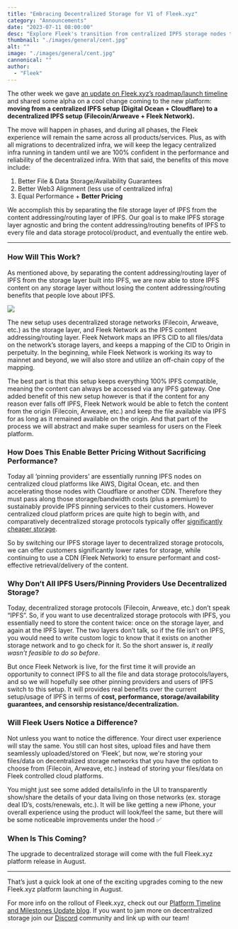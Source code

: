 ```yaml
---
title: "Embracing Decentralized Storage for V1 of Fleek.xyz"
category: "Announcements"
date: "2023-07-11 08:00:00"
desc: "Explore Fleek's transition from centralized IPFS storage nodes to decentralized storage with Arweave, Filecoin and Bundlr enhancing data resiliency and user control."
thumbnail: "./images/general/cent.jpg"
alt: ""
image: "./images/general/cent.jpg"
cannonical: ""
author: 
  - "Fleek"
---
```


The other week we gave [an update on Fleek.xyz’s roadmap/launch timeline](https://blog.fleek.xyz/post/fleek-platform-update/) and shared some alpha on a cool change coming to the new platform: **moving from a centralized IPFS setup (Digital Ocean + Cloudflare) to a decentralized IPFS setup (Filecoin/Arweave + Fleek Network).**

The move will happen in phases, and during all phases, the Fleek experience will remain the same across all products/services. Plus, as with all migrations to decentralized infra, we will keep the legacy centralized infra running in tandem until we are 100% confident in the performance and reliability of the decentralized infra. With that said, the benefits of this move include:

1. Better File & Data Storage/Availability Guarantees
2. Better Web3 Alignment (less use of centralized infra)
3. Equal Performance + **Better Pricing**

We accomplish this by separating the file storage layer of IPFS from the content addressing/routing layer of IPFS. Our goal is to make IPFS storage layer agnostic and bring the content addressing/routing benefits of IPFS to every file and data storage protocol/product, and eventually the entire web.

---

### How Will This Work?

As mentioned above, by separating the content addressing/routing layer of IPFS from the storage layer built into IPFS, we are now able to store IPFS content on any storage layer without losing the content addressing/routing benefits that people love about IPFS.

![](./images/general/IMG-fn-ca.png)

The new setup uses decentralized storage networks (Filecoin, Arweave, etc.) as the storage layer, and Fleek Network as the IPFS content addressing/routing layer. Fleek Network maps an IPFS CID to all files/data on the network’s storage layers, and keeps a mapping of the CID to Origin in perpetuity. In the beginning, while Fleek Network is working its way to mainnet and beyond, we will also store and utilize an off-chain copy of the mapping.

The best part is that this setup keeps everything 100% IPFS compatible, meaning the content can always be accessed via any IPFS gateway. One added benefit of this new setup however is that if the content for any reason ever falls off IPFS, Fleek Network would be able to fetch the content from the origin (Filecoin, Arweave, etc.) and keep the file available via IPFS for as long as it remained available on the origin. And that part of the process we will abstract and make super seamless for users on the Fleek platform.

### How Does This Enable Better Pricing Without Sacrificing Performance?

Today all ‘pinning providers’ are essentially running IPFS nodes on centralized cloud platforms like AWS, Digital Ocean, etc. and then accelerating those nodes with Cloudflare or another CDN. Therefore they must pass along those storage/bandwidth costs (plus a premium) to sustainably provide IPFS pinning services to their customers. However centralized cloud platform prices are quite high to begin with, and comparatively decentralized storage protocols typically offer [significantly cheaper storage](https://file.app/). 

So by switching our IPFS storage layer to decentralized storage protocols, we can offer customers significantly lower rates for storage, while continuing to use a CDN (Fleek Network) to ensure performant and cost-effective retrieval/delivery of the content.

### Why Don’t All IPFS Users/Pinning Providers Use Decentralized Storage?

Today, decentralized storage protocols (Filecoin, Arweave, etc.) don’t speak “IPFS”. So, if you want to use decentralized storage protocols with IPFS, you essentially need to store the content twice: once on the storage layer, and again at the IPFS layer. The two layers don’t talk, so if the file isn’t on IPFS, you would need to write custom logic to know that it exists on another storage network and to go check for it. So the short answer is, *it really wasn’t feasible to do so before*.

But once Fleek Network is live, for the first time it will provide an opportunity to connect IPFS to all the file and data storage protocols/layers, and so we will hopefully see other pinning providers and users of IPFS switch to this setup. It will provides real benefits over the current setup/usage of IPFS in terms of **cost, performance, storage/availability guarantees, and censorship resistance/decentralization.**

### Will Fleek Users Notice a Difference?

Not unless you want to notice the difference. Your direct user experience will stay the same. You still can host sites, upload files and have them seamlessly uploaded/stored on ‘Fleek’, but now, we're storing your files/data on decentralized storage networks that you have the option to choose from (Filecoin, Arweave, etc.) instead of storing your files/data on Fleek controlled cloud platforms.

You might just see some added details/info in the UI to transparently show/share the details of your data living on those networks (ex. storage deal ID’s, costs/renewals, etc.). It will be like getting a new iPhone, your overall experience using the product will look/feel the same, but there will be some noticeable improvements under the hood ✅

### When Is This Coming?

The upgrade to decentralized storage will come with the full Fleek.xyz platform release in August.

---

That’s just a quick look at one of the exciting upgrades coming to the new Fleek.xyz platform launching in August. 

For more info on the rollout of Fleek.xyz, check out our [Platform Timeline and Milestones Update blog](https://blog.fleek.xyz/post/fleek-platform-update/). If you want to jam more on decentralized storage join our [Discord](https://discord.gg/fleek) community and link up with our team!